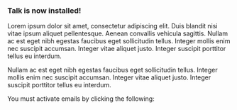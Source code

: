 ### Talk is now installed!

Lorem ipsum dolor sit amet, consectetur adipiscing elit. Duis blandit nisi vitae
ipsum aliquet pellentesque. Aenean convallis vehicula sagittis. Nullam ac est
eget nibh egestas faucibus eget sollicitudin tellus. Integer mollis enim nec
suscipit accumsan. Integer vitae aliquet justo. Integer suscipit porttitor
tellus eu interdum.

Nullam ac est eget nibh egestas faucibus eget sollicitudin tellus. Integer
mollis enim nec suscipit accumsan. Integer vitae aliquet justo. Integer suscipit
porttitor tellus eu interdum.

You must activate emails by clicking the following:

